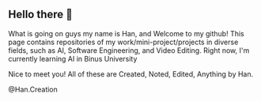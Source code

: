 ## Hello there 👋
What is going on guys my name is Han,  and Welcome to my github! This page contains repositories of my work/mini-project/projects in diverse fields, such as AI, Software Engineering, and Video Editing. Right now, I'm currently learning AI in Binus University


Nice to meet you!
All of these are Created, Noted, Edited, Anything by Han.

@Han.Creation
<!--
**HanCreation/HanCreation** is a ✨ _special_ ✨ repository because its `README.md` (this file) appears on your GitHub profile.

Here are some ideas to get you started:

- 🔭 I’m currently working on ...
- 🌱 I’m currently learning ...
- 👯 I’m looking to collaborate on ...
- 🤔 I’m looking for help with ...
- 💬 Ask me about ...
- 📫 How to reach me: ...
- 😄 Pronouns: ...
- ⚡ Fun fact: ...
-->
